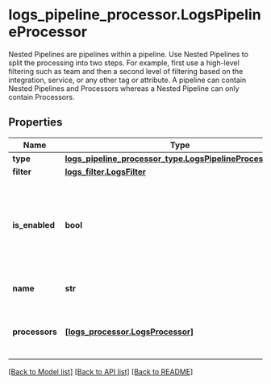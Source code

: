 # logs_pipeline_processor.LogsPipelineProcessor

Nested Pipelines are pipelines within a pipeline. Use Nested Pipelines to split the processing into two steps. For example, first use a high-level filtering such as team and then a second level of filtering based on the integration, service, or any other tag or attribute.  A pipeline can contain Nested Pipelines and Processors whereas a Nested Pipeline can only contain Processors.
## Properties
Name | Type | Description | Notes
------------ | ------------- | ------------- | -------------
**type** | [**logs_pipeline_processor_type.LogsPipelineProcessorType**](LogsPipelineProcessorType.md) |  | 
**filter** | [**logs_filter.LogsFilter**](LogsFilter.md) |  | [optional] 
**is_enabled** | **bool** | Whether or not the processor is enabled. | [optional]  if omitted the server will use the default value of False
**name** | **str** | Name of the processor. | [optional] 
**processors** | [**[logs_processor.LogsProcessor]**](LogsProcessor.md) | Ordered list of processors in this pipeline. | [optional] 

[[Back to Model list]](README.md#documentation-for-models) [[Back to API list]](README.md#documentation-for-api-endpoints) [[Back to README]](README.md)


